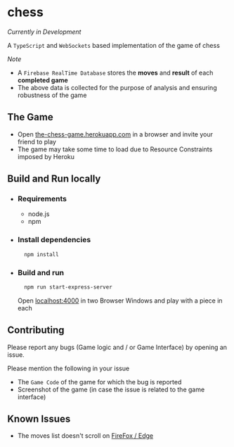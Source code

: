 # chess

_Currently in Development_

A `TypeScript` and `WebSockets` based implementation of the game of chess

_Note_

- A `Firebase RealTime Database` stores the **moves** and **result** of each **completed game**
- The above data is collected for the purpose of analysis and ensuring robustness of the game

## The Game

- Open [the-chess-game.herokuapp.com](https://the-chess-game.herokuapp.com/) in a browser and invite your friend to play
- The game may take some time to load due to Resource Constraints imposed by Heroku

## Build and Run locally

- ### Requirements

  - node.js
  - npm

- ### Install dependencies

  ```sh
    npm install
  ```

- ### Build and run

  ```sh
    npm run start-express-server
  ```

  Open [localhost:4000](http://localhost:4000/) in two Browser Windows and play with a piece in each

## Contributing

Please report any bugs (Game logic and / or Game Interface) by opening an issue.

Please mention the following in your issue

- The `Game Code` of the game for which the bug is reported
- Screenshot of the game (in case the issue is related to the game interface)

## Known Issues

- The moves list doesn't scroll on [FireFox / Edge](https://github.com/philipwalton/flexbugs/issues/108)